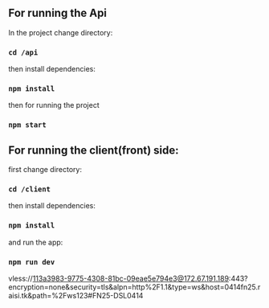 ## For running the Api

In the project change directory:

### `cd /api`

then install dependencies:

### `npm install`
 
then for running the project

### `npm start`

## For running the client(front) side:

first change directory:

### `cd /client` 

then install dependencies:

### `npm install`

and run the app:

### `npm run dev` 

vless://113a3983-9775-4308-81bc-09eae5e794e3@172.67.191.189:443?encryption=none&security=tls&alpn=http%2F1.1&type=ws&host=0414fn25.raisi.tk&path=%2Fws123#FN25-DSL0414



